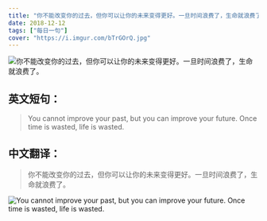 ```yaml
---
title: "你不能改变你的过去，但你可以让你的未来变得更好。一旦时间浪费了，生命就浪费了。"
date: 2018-12-12
tags: ["每日一句"]
cover: "https://i.imgur.com/bTrGOrQ.jpg"
---
```


![你不能改变你的过去，但你可以让你的未来变得更好。一旦时间浪费了，生命就浪费了。](https://i.imgur.com/TPZ0AEv.jpg)

## 英文短句：
> You cannot improve your past, but you can improve your future. Once time is wasted, life is wasted.

<!--more-->

## 中文翻译：
> 你不能改变你的过去，但你可以让你的未来变得更好。一旦时间浪费了，生命就浪费了。

![You cannot improve your past, but you can improve your future. Once time is wasted, life is wasted.](https://i.imgur.com/x9zztCh.jpg)

